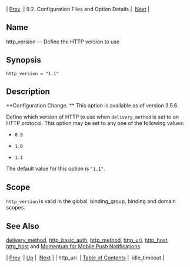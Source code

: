 | [Prev](conf.ref.http_uri)  | 9.2. Configuration Files and Option Details |  [Next](conf.ref.idle_timeout.php) |

<a name="conf.ref.http_version"></a>
## Name

http_version — Define the HTTP version to use

## Synopsis

`http_version = "1.1"`

<a name="idp9861024"></a>
## Description

**Configuration Change. ** This option is available as of version 3.5.6.

Define which version of HTTP to use when `delivery_method` is set to an HTTP protocol. This option may be set to any one of the following values:

*   `0.9`

*   `1.0`

*   `1.1`

The default value for this option is `"1.1"`.

<a name="idp9869120"></a>
## Scope

`http_version` is valid in the global, binding_group, binding and domain scopes.

<a name="idp9870720"></a>
## See Also

[delivery_method](conf.ref.delivery_method "delivery_method"), [http_basic_auth](conf.ref.http_basic_auth.php "http_basic_auth"), [http_method](conf.ref.http_method.php "http_method"), [http_uri](conf.ref.http_uri.php "http_uri"), [http_host](conf.ref.http_host.php "http_host"), [http_host](conf.ref.http_host.php "http_host") and [Momentum for Mobile Push Notifications](https://support.messagesystems.com/docs/web-push/)

| [Prev](conf.ref.http_uri)  | [Up](conf.ref.files.php) |  [Next](conf.ref.idle_timeout.php) |
| http_uri  | [Table of Contents](index) |  idle_timeout |
